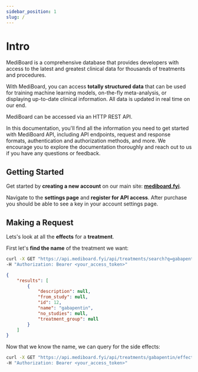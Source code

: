 ```yaml
---
sidebar_position: 1
slug: /
---
```


# Intro

MediBoard is a comprehensive database that provides developers with access to the latest and greatest clinical data for thousands of treatments and procedures.

With MediBoard, you can access **totally structured data** that can be used for training machine learning models, on-the-fly meta-analysis, or displaying up-to-date clinical information. All data is updated in real time on our end.

MediBoard can be accessed via an HTTP REST API.

In this documentation, you'll find all the information you need to get started with MediBoard API, including API endpoints, request and response formats, authentication and authorization methods, and more. We encourage you to explore the documentation thoroughly and reach out to us if you have any questions or feedback.

## Getting Started

Get started by **creating a new account** on our main site: **[mediboard.fyi](https://app.mediboard.fyi)**.

Navigate to the **settings page** and **register for API access**. After purchase you should be able to see a key in your account settings page.


## Making a Request 

Lets's look at all the **effects** for a **treatment**.

First let's **find the name** of the treatment we want:

```bash
curl -X GET "https://api.mediboard.fyi/api/treatments/search?q=gabapentin" \
-H "Authorization: Bearer <your_access_token>"

```

```json
{
    "results": [
        {
            "description": null,
            "from_study": null,
            "id": 12,
            "name": "gabapentin",
            "no_studies": null,
            "treatment_group": null
        }
    ]
}
```

Now that we know the name, we can query for the side effects:
```bash
curl -X GET "https://api.mediboard.fyi/api/treatments/gabapentin/effects" \
-H "Authorization: Bearer <your_access_token>"

```
